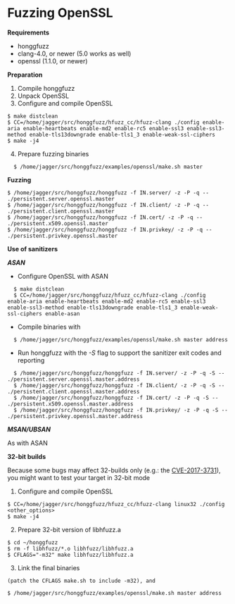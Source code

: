 # Fuzzing OpenSSL #

**Requirements**

  * honggfuzz
  * clang-4.0, or newer (5.0 works as well)
  * openssl (1.1.0, or newer)

**Preparation**

1. Compile honggfuzz
2. Unpack OpenSSL
3. Configure and compile OpenSSL

  ```
  $ make distclean
  $ CC=/home/jagger/src/honggfuzz/hfuzz_cc/hfuzz-clang ./config enable-aria enable-heartbeats enable-md2 enable-rc5 enable-ssl3 enable-ssl3-method enable-tls13downgrade enable-tls1_3 enable-weak-ssl-ciphers
  $ make -j4
  ```
4. Prepare fuzzing binaries

```
  $ /home/jagger/src/honggfuzz/examples/openssl/make.sh master
```

**Fuzzing**

  ```
  $ /home/jagger/src/honggfuzz/honggfuzz -f IN.server/ -z -P -q -- ./persistent.server.openssl.master
  $ /home/jagger/src/honggfuzz/honggfuzz -f IN.client/ -z -P -q -- ./persistent.client.openssl.master
  $ /home/jagger/src/honggfuzz/honggfuzz -f IN.cert/ -z -P -q -- ./persistent.x509.openssl.master
  $ /home/jagger/src/honggfuzz/honggfuzz -f IN.privkey/ -z -P -q -- ./persistent.privkey.openssl.master
  ```

**Use of sanitizers**

***ASAN***
   * Configure OpenSSL with ASAN
```
  $ make distclean
  $ CC=/home/jagger/src/honggfuzz/hfuzz_cc/hfuzz-clang ./config enable-aria enable-heartbeats enable-md2 enable-rc5 enable-ssl3 enable-ssl3-method enable-tls13downgrade enable-tls1_3 enable-weak-ssl-ciphers enable-asan
```
   * Compile binaries with

```
  $ /home/jagger/src/honggfuzz/examples/openssl/make.sh master address
```

   * Run honggfuzz with the *-S* flag to support the sanitizer exit codes and reporting

```
  $ /home/jagger/src/honggfuzz/honggfuzz -f IN.server/ -z -P -q -S -- ./persistent.server.openssl.master.address
  $ /home/jagger/src/honggfuzz/honggfuzz -f IN.client/ -z -P -q -S -- ./persistent.client.openssl.master.address
  $ /home/jagger/src/honggfuzz/honggfuzz -f IN.cert/ -z -P -q -S -- ./persistent.x509.openssl.master.address
  $ /home/jagger/src/honggfuzz/honggfuzz -f IN.privkey/ -z -P -q -S -- ./persistent.privkey.openssl.master.address
```
***MSAN/UBSAN***

As with ASAN

**32-bit builds**

Because some bugs may affect 32-builds only (e.g.: the [CVE-2017-3731](https://www.openssl.org/news/cl102.txt)), you might want to test your target in 32-bit mode

1. Configure and compile OpenSSL

  ```
  $ CC=/home/jagger/src/honggfuzz/hfuzz_cc/hfuzz-clang linux32 ./config <other_options>
  $ make -j4
  ```
2. Prepare 32-bit version of libhfuzz.a

  ```
  $ cd ~/honggfuzz
  $ rm -f libhfuzz/*.o libhfuzz/libhfuzz.a
  $ CFLAGS="-m32" make libhfuzz/libhfuzz.a
  ```
3. Link the final binaries

  ```
  (patch the CFLAGS make.sh to include -m32), and

  $ /home/jagger/src/honggfuzz/examples/openssl/make.sh master address
  ```
